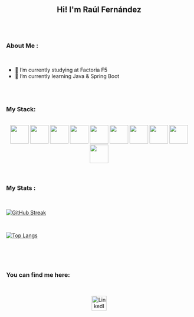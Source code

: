 <div>
  <h2 align="center"> Hi! I'm Raúl Fernández</h2>
</div>

<br>
<br>

### About Me :

<br>

<div>
  <ul type="square">
    <li>🔭 I’m currently studying at Factoria F5</li>
    <li>🌱 I’m currently learning Java & Spring Boot</li>
  </ul>
</div>

<br>
<br>

### My Stack:

<br>

<div align="center">
  <img src="https://cdn.jsdelivr.net/gh/devicons/devicon/icons/php/php-original.svg" width="50" height="50" />
  <img src="https://cdn.jsdelivr.net/gh/devicons/devicon/icons/laravel/laravel-plain.svg" width="50" height="50" />
  <img src="https://cdn.jsdelivr.net/gh/devicons/devicon/icons/mysql/mysql-original.svg" width="50" height="50" />
  <img src="https://cdn.jsdelivr.net/gh/devicons/devicon/icons/java/java-original.svg" width="50" height="50" />
  <img src="https://cdn.jsdelivr.net/gh/devicons/devicon/icons/html5/html5-original.svg" width="50" height="50" />          
  <img src="https://cdn.jsdelivr.net/gh/devicons/devicon/icons/javascript/javascript-original.svg" width="50" height="50" />
  <img src="https://cdn.jsdelivr.net/gh/devicons/devicon/icons/sass/sass-original.svg" width="50" height="50" />
  <img src="https://cdn.jsdelivr.net/gh/devicons/devicon/icons/css3/css3-original.svg" width="50" height="50" />
  <img src="https://cdn.jsdelivr.net/gh/devicons/devicon/icons/git/git-original.svg" width="50" height="50" />
  <img src="https://cdn.jsdelivr.net/gh/devicons/devicon/icons/docker/docker-original.svg" width="50" height="50" />
</div>

<br>
<br>

### My Stats :

<br>

<!-- <div align="center"> -->
[![GitHub Streak](https://github-readme-streak-stats.herokuapp.com/?user=fernandez16&theme=dark)](https://git.io/streak-stats)
<!-- </div> -->

<br>

<!-- <div align="center"> -->
[![Top Langs](https://github-readme-stats.vercel.app/api/top-langs/?username=fernandez16&layout=compact&theme=vision-friendly-dark)](https://github.com/anuraghazra/github-readme-stats)
<!-- </div> -->

<br>

<div align="center">
<img src="https://komarev.com/ghpvc/?username=your-github-fernandez16&style=flat-square&color=blue" alt=""/>
</div>

<br>
<br>

### You can find me here:

<br>

<p align="center">
  <a href="https://www.linkedin.com/in/raulfernandez22/" target="_blank">
    <img src="https://cdn.jsdelivr.net/gh/devicons/devicon/icons/linkedin/linkedin-original.svg" alt="LinkedIn Profile" width="40"/>
  </a>
</p>



<!-- - 🔭 I’m currently working on ...
- 👯 I’m looking to collaborate on ...
- 🤔 I’m looking for help with ...
- 💬 Ask me about ...
- 📫 How to reach me: ...
- 😄 Pronouns: ...
- ⚡ Fun fact: ... -->

